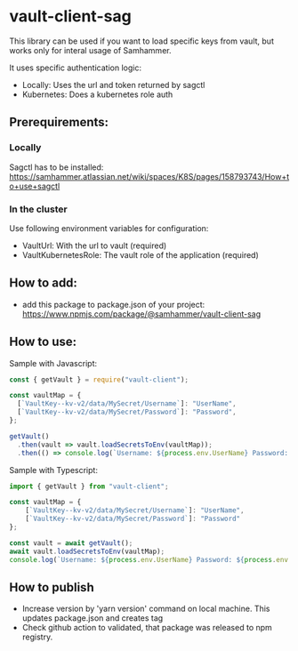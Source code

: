 # vault-client-sag

This library can be used if you want to load specific keys from vault, but works only for interal usage of Samhammer.

It uses specific authentication logic:

-   Locally: Uses the url and token returned by sagctl
-   Kubernetes: Does a kubernetes role auth

## Prerequirements:

### Locally

Sagctl has to be installed: https://samhammer.atlassian.net/wiki/spaces/K8S/pages/158793743/How+to+use+sagctl

### In the cluster

Use following environment variables for configuration:

-   VaultUrl: With the url to vault (required)
-   VaultKubernetesRole: The vault role of the application (required)

## How to add:

-   add this package to package.json of your project: https://www.npmjs.com/package/@samhammer/vault-client-sag

## How to use:

Sample with Javascript:

```js
const { getVault } = require("vault-client");

const vaultMap = {
  [`VaultKey--kv-v2/data/MySecret/Username`]: "UserName",
  [`VaultKey--kv-v2/data/MySecret/Password`]: "Password",
};

getVault()
  .then(vault => vault.loadSecretsToEnv(vaultMap));
  .then(() => console.log(`Username: ${process.env.UserName} Password: ${process.env.Password}`);
```

Sample with Typescript:

```ts
import { getVault } from "vault-client";

const vaultMap = {
    [`VaultKey--kv-v2/data/MySecret/Username`]: "UserName",
    [`VaultKey--kv-v2/data/MySecret/Password`]: "Password"
};

const vault = await getVault();
await vault.loadSecretsToEnv(vaultMap);
console.log(`Username: ${process.env.UserName} Password: ${process.env.Password}`);
```

## How to publish

-   Increase version by 'yarn version' command on local machine. This updates package.json and creates tag
-   Check github action to validated, that package was released to npm registry.
